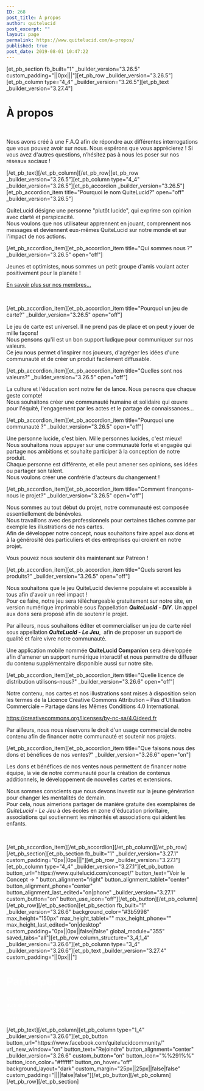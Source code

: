 ```yaml
---
ID: 268
post_title: À propos
author: quitelucid
post_excerpt: ""
layout: page
permalink: https://www.quitelucid.com/a-propos/
published: true
post_date: 2019-08-01 10:47:22
---
```

[et_pb_section fb_built="1" _builder_version="3.26.5" custom_padding="||0px|||"][et_pb_row _builder_version="3.26.5"][et_pb_column type="4_4" _builder_version="3.26.5"][et_pb_text _builder_version="3.27.4"]<h1>À propos</h1>
<p>&nbsp;</p>
<p>Nous avons créé à une F.A.Q afin de répondre aux différentes interrogations que vous pouvez avoir sur nous. Nous espérons que vous apprécierez ! Si vous avez d'autres questions, n’hésitez pas à nous les poser sur nos réseaux sociaux !</p>[/et_pb_text][/et_pb_column][/et_pb_row][et_pb_row _builder_version="3.26.5"][et_pb_column type="4_4" _builder_version="3.26.5"][et_pb_accordion _builder_version="3.26.5"][et_pb_accordion_item title="Pourquoi le nom QuiteLucid?" open="off" _builder_version="3.26.5"]<p>QuiteLucid désigne une personne "plutôt lucide", qui exprime son opinion avec clarté et perspicacité.<br />Nous voulons que nos utilisateur apprennent en jouant, comprennent nos messages et deviennent eux-mêmes QuiteLucid sur notre monde et sur l'impact de nos actions.</p>[/et_pb_accordion_item][et_pb_accordion_item title="Qui sommes nous ?" _builder_version="3.26.5" open="off"]<p>Jeunes et optimistes, nous sommes un petit groupe d'amis voulant acter positivement pour la planète !</p>
<p><a href="https://www.quitelucid.com/membres/">En savoir plus sur nos membres...</a></p>
<p>&nbsp;</p>[/et_pb_accordion_item][et_pb_accordion_item title="Pourquoi un jeu de carte?" _builder_version="3.26.5" open="off"]<p>Le jeu de carte est universel. Il ne prend pas de place et on peut y jouer de mille façons!<br />Nous pensons qu'il est un bon support ludique pour communiquer sur nos valeurs.<br />Ce jeu nous permet d'inspirer nos joueurs, d'agréger les idées d'une communauté et de créer un produit facilement diffusable.</p>[/et_pb_accordion_item][et_pb_accordion_item title="Quelles sont nos valeurs?" _builder_version="3.26.5" open="off"]<p>La culture et l'éducation sont notre fer de lance. Nous pensons que chaque geste compte!<br />Nous souhaitons créer une communauté humaine et solidaire qui œuvre pour l'équité, l'engagement par les actes et le partage de connaissances...</p>[/et_pb_accordion_item][et_pb_accordion_item title="Pourquoi une communauté ?" _builder_version="3.26.5" open="off"]<p>Une personne lucide, c'est bien. Mille personnes lucides, c'est mieux!<br />Nous souhaitons nous appuyer sur une communauté forte et engagée qui partage nos ambitions et souhaite participer à la conception de notre produit.<br />Chaque personne est différente, et elle peut amener ses opinions, ses idées ou partager son talent.<br />Nous voulons créer une confrérie d'acteurs du changement !</p>[/et_pb_accordion_item][et_pb_accordion_item title="Comment finançons-nous le projet?" _builder_version="3.26.5" open="off"]<p>Nous sommes au tout début du projet, notre communauté est composée essentiellement de bénévoles.<br /> Nous travaillons avec des professionnels pour certaines tâches comme par exemple les illustrations de nos cartes.<br /> Afin de développer notre concept, nous souhaitons faire appel aux dons et à la générosité des particuliers et des entreprises qui croient en notre projet.</p>
<p>Vous pouvez nous soutenir dès maintenant sur Patreon !</p>[/et_pb_accordion_item][et_pb_accordion_item title="Quels seront les produits?" _builder_version="3.26.5" open="off"]<p>Nous souhaitons que le jeu QuiteLucid devienne populaire et accessible à tous afin d'avoir un réel impact !<br />Pour ce faire, notre jeu sera téléchargeable gratuitement sur notre site, en version numérique imprimable sous l’appellation <strong><em>QuiteLucid - DIY</em></strong>. Un appel aux dons sera proposé afin de soutenir le projet.</p>
<p>Par ailleurs, nous souhaitons éditer et commercialiser un jeu de carte réel sous appellation <em><strong>QuiteLucid - Le Jeu</strong></em>,  afin de proposer un support de qualité et faire vivre notre communauté.</p>
<p>Une application mobile nommée <strong>QuiteLucid Companion</strong> sera développée afin d'amener un support numérique interactif et nous permettre de diffuser du contenu supplémentaire disponible aussi sur notre site.</p>[/et_pb_accordion_item][et_pb_accordion_item title="Quelle licence de distribution utilisons-nous?" _builder_version="3.26.6" open="off"]<p>Notre contenu, nos cartes et nos illustrations sont mises à disposition selon les termes de la Licence Creative Commons Attribution – Pas d’Utilisation Commerciale – Partage dans les Mêmes Conditions 4.0 International.</p>
<p><a href="https://creativecommons.org/licenses/by-nc-sa/4.0/">https://creativecommons.org/licenses/by-nc-sa/4.0/deed.fr</a></p>
<p>Par ailleurs, nous nous réservons le droit d'un usage commercial de notre contenu afin de financer notre communauté et soutenir nos projets.</p>[/et_pb_accordion_item][et_pb_accordion_item title="Que faisons nous des dons et bénéfices de nos ventes?" _builder_version="3.26.6" open="on"]<p>Les dons et bénéfices de nos ventes nous permettent de financer notre équipe, la vie de notre communauté pour la création de contenus additionnels, le développement de nouvelles cartes et extensions.</p>
<p>Nous sommes conscients que nous devons investir sur la jeune génération pour changer les mentalités de demain.<br /> Pour cela, nous aimerions partager de manière gratuite des exemplaires de <em>QuiteLucid - Le Jeu </em>à des écoles en zone d'éducation prioritaire, associations qui soutiennent les minorités et associations qui aident les enfants.</p>
<p>&nbsp;</p>[/et_pb_accordion_item][/et_pb_accordion][/et_pb_column][/et_pb_row][/et_pb_section][et_pb_section fb_built="1" _builder_version="3.27.1" custom_padding="0px||0px|||"][et_pb_row _builder_version="3.27.1"][et_pb_column type="4_4" _builder_version="3.27.1"][et_pb_button button_url="https://www.quitelucid.com/concept/" button_text="Voir le Concept → " button_alignment="right" button_alignment_tablet="center" button_alignment_phone="center" button_alignment_last_edited="on|phone" _builder_version="3.27.1" custom_button="on" button_use_icon="off"][/et_pb_button][/et_pb_column][/et_pb_row][/et_pb_section][et_pb_section fb_built="1" _builder_version="3.26.6" background_color="#3b5998" max_height="150px" max_height_tablet="" max_height_phone="" max_height_last_edited="on|desktop" custom_padding="0px||0px||false|false" global_module="355" saved_tabs="all"][et_pb_row column_structure="3_4,1_4" _builder_version="3.26.6"][et_pb_column type="3_4" _builder_version="3.26.6"][et_pb_text _builder_version="3.27.4" custom_padding="||0px|||"]<h1><span style="color: #ffffff;">Participer</span></h1>
<p><span style="color: #ffffff;">Vous souhaitez prendre part à la création de notre contenu, donner votre avis et partager vos idées.<br /></span><span style="color: #ffffff;">Participez sur notre Groupe Facebook et devenez vous aussi acteur du changement !</span></p>[/et_pb_text][/et_pb_column][et_pb_column type="1_4" _builder_version="3.26.6"][et_pb_button button_url="https://www.facebook.com/quitelucidcommunity/" url_new_window="on" button_text="Rejoindre" button_alignment="center" _builder_version="3.26.6" custom_button="on" button_icon="%%291%%" button_icon_color="#ffffff" button_on_hover="off" background_layout="dark" custom_margin="25px||25px||false|false" custom_padding="||||false|false"][/et_pb_button][/et_pb_column][/et_pb_row][/et_pb_section]